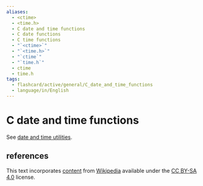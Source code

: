 ```yaml
---
aliases:
  - <ctime>
  - <time.h>
  - C date and time functions
  - C date functions
  - C time functions
  - "`<ctime>`"
  - "`<time.h>`"
  - "`ctime`"
  - "`time.h`"
  - ctime
  - time.h
tags:
  - flashcard/active/general/C_date_and_time_functions
  - language/in/English
---
```


# C date and time functions

See [date and time utilities](../../special/C/date%20and%20time%20utilities.md).

## references

This text incorporates [content](https://en.wikipedia.org/wiki/C_date_and_time_functions) from [Wikipedia](Wikipedia.md) available under the [CC BY-SA 4.0](https://creativecommons.org/licenses/by-sa/4.0/) license.
